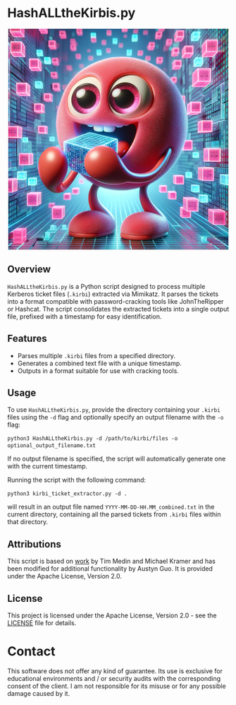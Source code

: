 # HashALLtheKirbis.py

<p align="center"><img width=500 alt="HashALLtheKirbis.py" src="https://raw.githubusercontent.com/austynguo/HashALLtheKirbis.py/master/Design/hash-omnom.png"></p>

## Overview
`HashALLtheKirbis.py` is a Python script designed to process multiple Kerberos ticket files (`.kirbi`) extracted via Mimikatz. It parses the tickets into a format compatible with password-cracking tools like JohnTheRipper or Hashcat. The script consolidates the extracted tickets into a single output file, prefixed with a timestamp for easy identification.

## Features
- Parses multiple `.kirbi` files from a specified directory.
- Generates a combined text file with a unique timestamp.
- Outputs in a format suitable for use with cracking tools.

## Usage
To use `HashALLtheKirbis.py`, provide the directory containing your `.kirbi` files using the `-d` flag and optionally specify an output filename with the `-o` flag:

```shell
python3 HashALLtheKirbis.py -d /path/to/kirbi/files -o optional_output_filename.txt
```

If no output filename is specified, the script will automatically generate one with the current timestamp.

Running the script with the following command:

```shell
python3 kirbi_ticket_extractor.py -d .
```

will result in an output file named `YYYY-MM-DD-HH.MM_combined.txt` in the current directory, containing all the parsed tickets from `.kirbi` files within that directory.

## Attributions

This script is based on [work](https://github.com/openwall/john/blob/bleeding-jumbo/run/kirbi2john.py) by Tim Medin and Michael Kramer and has been modified for additional functionality by Austyn Guo. It is provided under the Apache License, Version 2.0.

## License

This project is licensed under the Apache License, Version 2.0 - see the [LICENSE](#) file for details.

# Contact
This software does not offer any kind of guarantee. Its use is exclusive for educational environments and / or security audits with the corresponding consent of the client. I am not responsible for its misuse or for any possible damage caused by it.
